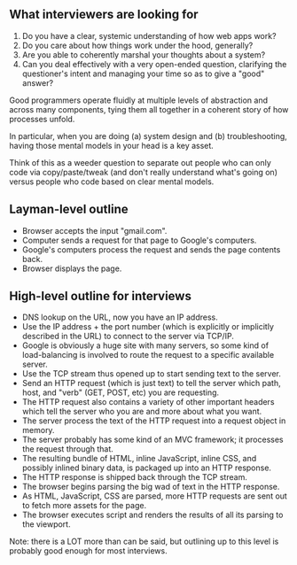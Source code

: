 ## What interviewers are looking for

1. Do you have a clear, systemic understanding of how web apps work?
2. Do you care about how things work under the hood, generally?
3. Are you able to coherently marshal your thoughts about a system?
4. Can you deal effectively with a very open-ended question, clarifying the questioner's intent and managing your time so as to give a "good" answer?

Good programmers operate fluidly at multiple levels of abstraction and across many components, tying them all together in a coherent story of how processes unfold.

In particular, when you are doing (a) system design and (b) troubleshooting, having those mental models in your head is a key asset.

Think of this as a weeder question to separate out people who can only code via copy/paste/tweak (and don't really understand what's going on) versus people who code based on clear mental models.


## Layman-level outline

* Browser accepts the input "gmail.com".
* Computer sends a request for that page to Google's computers.
* Google's computers process the request and sends the page contents back.
* Browser displays the page.


## High-level outline for interviews

* DNS lookup on the URL, now you have an IP address.
* Use the IP address + the port number (which is explicitly or implicitly described in the URL) to connect to the server via TCP/IP.
* Google is obviously a huge site with many servers, so some kind of load-balancing is involved to route the request to a specific available server.
* Use the TCP stream thus opened up to start sending text to the server.
* Send an HTTP request (which is just text) to tell the server which path, host, and "verb" (GET, POST, etc) you are requesting.
* The HTTP request also contains a variety of other important headers which tell the server who you are and more about what you want.
* The server process the text of the HTTP request into a request object in memory.
* The server probably has some kind of an MVC framework; it processes the request through that.
* The resulting bundle of HTML, inline JavaScript, inline CSS, and possibly inlined binary data, is packaged up into an HTTP response.
* The HTTP response is shipped back through the TCP stream.
* The browser begins parsing the big wad of text in the HTTP response.
* As HTML, JavaScript, CSS are parsed, more HTTP requests are sent out to fetch more assets for the page.
* The browser executes script and renders the results of all its parsing to the viewport.

Note: there is a LOT more than can be said, but outlining up to this level is probably good enough for most interviews. 
